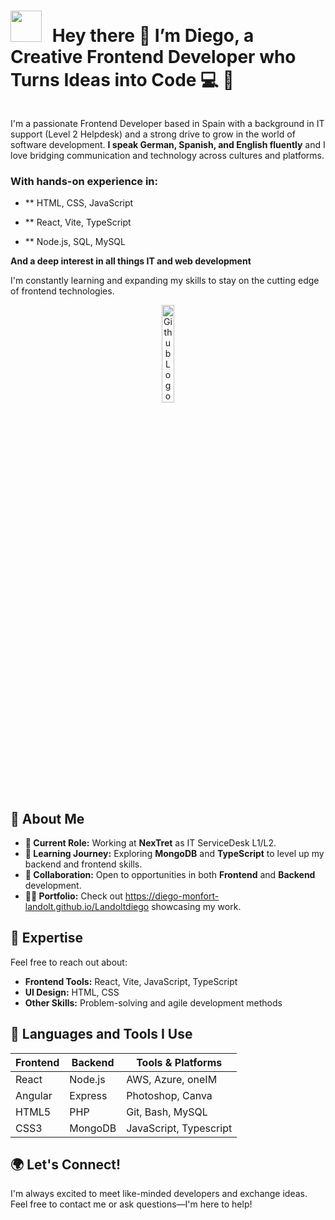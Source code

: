 
<h1 style="display: inline-block;">
    <img src="https://cdn.pixabay.com/photo/2024/01/31/04/37/javascript-8543231_640.png" style="width: 50px; height: 50px; background-size: cover; margin-right: 10px;">
    Hey there 👋 I’m Diego, a Creative Frontend Developer who Turns Ideas into Code 💻 🚀
</h1>

I'm a passionate Frontend Developer based in Spain with a background in IT support (Level 2 Helpdesk) and a strong drive to grow in the world of software development. 
**I speak German, Spanish, and English fluently** and I love bridging communication and technology across cultures and platforms.

### With hands-on experience in:

- ** HTML, CSS, JavaScript

- ** React, Vite, TypeScript

- ** Node.js, SQL, MySQL

**And a deep interest in all things IT and web development**

I'm constantly learning and expanding my skills to stay on the cutting edge of frontend technologies.

<p align="center">
    <img src="https://cdn.pixabay.com/photo/2014/07/15/23/36/github-394322_640.png" alt="Github Logo von PixaBay - Diego Landolt Monfort - Frontend Developer" width="20%">
</p>

## 🌟 About Me
- **🔭 Current Role:** Working at **NexTret** as IT ServiceDesk L1/L2.
- **🌱 Learning Journey:** Exploring **MongoDB** and **TypeScript** to level up my backend and frontend skills.
- **👯 Collaboration:** Open to opportunities in both **Frontend** and **Backend** development.
- **👨‍💻 Portfolio:** Check out https://diego-monfort-landolt.github.io/Landoltdiego  showcasing my work.

## 💬 Expertise
Feel free to reach out about:
- **Frontend Tools:** React, Vite, JavaScript, TypeScript
- **UI Design:** HTML, CSS
- **Other Skills:** Problem-solving and agile development methods

## 🚀 Languages and Tools I Use
| Frontend | Backend | Tools & Platforms       |
|----------|---------|-------------------------|
| React    | Node.js | AWS, Azure, oneIM       |
| Angular  | Express | Photoshop, Canva        |
| HTML5    | PHP     | Git, Bash, MySQL        |
| CSS3     | MongoDB | JavaScript, Typescript  |

## 🌍 Let's Connect!
I'm always excited to meet like-minded developers and exchange ideas. Feel free to contact me or ask questions—I'm here to help!
